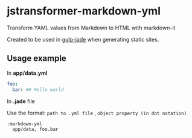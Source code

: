 # jstransformer-markdown-yml

Transform YAML values from Markdown to HTML with markdown-it

Created to be used in [gulp-jade](https://github.com/phated/gulp-jade) when generating static sites.

## Usage example

In **app/data.yml**
```yaml
foo:
  bar: ## Hello world
```

In **.jade** file

Use the format:
`path to .yml file` , `object property (in dot notation)`

```jade
:markdown-yml
  app/data, foo.bar
```
